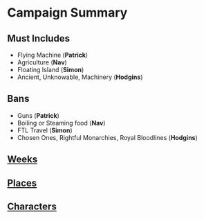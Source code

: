 # Campaign Summary

## Must Includes

- Flying Machine (**Patrick**)
- Agriculture (**Nav**)
- Floating Island (**Simon**)
- Ancient, Unknowable, Machinery (**Hodgins**)

## Bans

- Guns (**Patrick**)
- Boiling or Steaming food (**Nav**)
- FTL Travel (**Simon**)
- Chosen Ones, Rightful Monarchies, Royal Bloodlines (**Hodgins**)

## [Weeks](Weeks/README.md)

## [Places](Places.md)

## [Characters](Characters.md)
